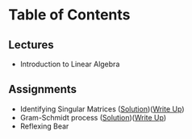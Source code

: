 # Table of Contents
## Lectures
- Introduction to Linear Algebra

## Assignments
- Identifying Singular Matrices ([Solution](https://github.com/jessxphil/machine-learning-linear-algebra/tree/master/assignment-1))([Write Up](https://medium.com/@jessxphil))
- Gram-Schmidt process ([Solution](https://github.com/jessxphil/machine-learning-linear-algebra/tree/master/assignment-2))([Write Up](https://medium.com/@jessxphil))
- Reflexing Bear 

